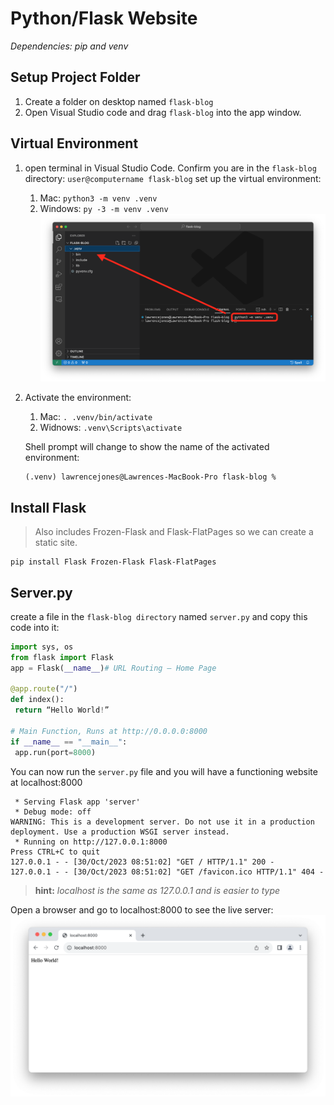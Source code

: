 # Python/Flask Website

*Dependencies: pip and venv*

## Setup Project Folder

1. Create a folder on desktop named `flask-blog`
2. Open Visual Studio code and drag `flask-blog` into the app window.

## Virtual Environment
1. open terminal in Visual Studio Code. Confirm you are in the `flask-blog` directory: `user@computername flask-blog` set up the virtual environment:
	1. Mac: `python3 -m venv .venv`
	2. Windows: `py -3 -m venv .venv`
![virtual environment set](virtual-environment-set.png)
	
2. Activate the environment:
   1. Mac: `. .venv/bin/activate`
   2. Widnows: `.venv\Scripts\activate`

   Shell prompt will change to show the name of the activated environment:
   
   ```
   (.venv) lawrencejones@Lawrences-MacBook-Pro flask-blog %
   ```
   
## Install Flask

> Also includes Frozen-Flask and Flask-FlatPages so we can create a static site.

```
pip install Flask Frozen-Flask Flask-FlatPages
```
## 

## Server.py

create a file in the `flask-blog directory` named `server.py` and copy this code into it:

```python
import sys, os
from flask import Flask
app = Flask(__name__)# URL Routing — Home Page

@app.route("/")
def index():
 return “Hello World!”

# Main Function, Runs at http://0.0.0.0:8000
if __name__ == "__main__":
 app.run(port=8000)
```

You can now run the `server.py` file and you will have a functioning website at localhost:8000

```
 * Serving Flask app 'server'
 * Debug mode: off
WARNING: This is a development server. Do not use it in a production deployment. Use a production WSGI server instead.
 * Running on http://127.0.0.1:8000
Press CTRL+C to quit
127.0.0.1 - - [30/Oct/2023 08:51:02] "GET / HTTP/1.1" 200 -
127.0.0.1 - - [30/Oct/2023 08:51:02] "GET /favicon.ico HTTP/1.1" 404 -

```

>**hint:** *localhost is the same as 127.0.0.1 and is easier to type*

Open a browser and go to localhost:8000 to see the live server:
![flask deployment server](localhost8000.png)

